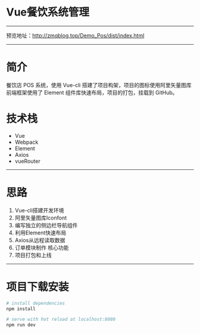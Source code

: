 
#   Vue餐饮系统管理

---

预览地址：http://zmqblog.top/Demo_Pos/dist/index.html

---
# 简介
餐饮店 POS 系统，使用 Vue-cli 搭建了项目构架，项目的图标使用阿里矢量图库
前端框架使用了 Element 组件库快速布局，项目的打包，挂载到 GitHub。
#   技术栈
- Vue
- Webpack
- Element
- Axios
- vueRouter

---
# 思路
1. Vue-cli搭建开发环境
2. 阿里矢量图库Iconfont
3. 编写独立的侧边栏导航组件
4. 利用Element快速布局
5. Axios从远程读取数据
6. 订单模块制作 核心功能
7. 项目打包和上线

---
# 项目下载安装
``` bash
# install dependencies
npm install

# serve with hot reload at localhost:8080
npm run dev

```

